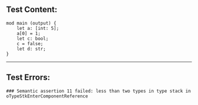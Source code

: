 
Test Content: 
-------------------------
```
mod main (output) {  
    let a: [int: 5];
    a[0] = 1;
    let c: bool;
    c = false;
    let d: str;
}
```
------------------------

Test Errors:
-------------------------
```
### Semantic assertion 11 failed: less than two types in type stack in oTypeStkEnterComponentReference

```
